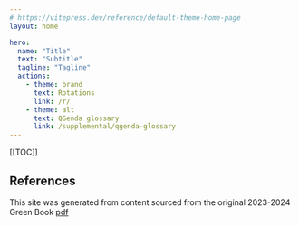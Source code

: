 ```yaml
---
# https://vitepress.dev/reference/default-theme-home-page
layout: home

hero:
  name: "Title"
  text: "Subtitle"
  tagline: "Tagline"
  actions:
    - theme: brand
      text: Rotations
      link: /r/
    - theme: alt
      text: QGenda glossary
      link: /supplemental/qgenda-glossary
---
```


[[TOC]]

## References
This site was generated from content sourced from the original 2023-2024 Green Book [pdf](https://olucdenver-my.sharepoint.com/:b:/g/personal/elijah_christensen_cuanschutz_edu/EWoT0MEF5LhKkORS_LscBIMBpsfJ4x_4YukarSlVfCgnvQ?e=QwZBB1)
